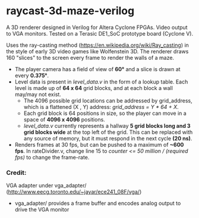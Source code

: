 # raycast-3d-maze-verilog

A 3D renderer designed in Verilog for Altera Cyclone FPGAs. Video output to VGA monitors. Tested on a Terasic DE1_SoC prototype board (Cyclone V).

Uses the ray-casting method (https://en.wikipedia.org/wiki/Ray_casting) in the style of early 3D video games like Wolfenstein 3D. The renderer draws 160 "slices" to the screen every frame to render the walls of a maze. 

- The player camera has a field of view of **60°** and a slice is drawn at every **0.375°**. 
- Level data is present in *level_data.v* in the form of a lookup table. Each level is made up of **64 x 64** grid blocks, and at each block a wall may/may not exist.
  * The 4096 possible grid locations can be addressed by grid_address, which is a flattened (X , Y) address: *grid_address = Y * 64 + X*.
  * Each grid block is 64 positions in size, so the player can move in a space of **4096 x 4096** positions.
  * *level_data.v* currently represents a hallway **5 grid blocks long and 3 grid blocks wide** at the top left of the grid. This can be replaced with any source of memory, but it must respond in the next cycle **(20 ns)**.
- Renders frames at 30 fps, but can be pushed to a maximum of **~600 fps**. In rateDivider.v, change line 15 to *counter <= 50 million / (required fps)* to change the frame-rate.

### Credit: 
VGA adapter under vga_adapter/ (http://www.eecg.toronto.edu/~jayar/ece241_08F/vga/)
- vga_adapter/ provides a frame buffer and encodes analog output to drive the VGA monitor
